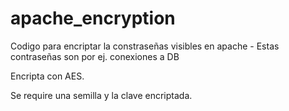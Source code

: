 # apache_encryption
Codigo para encriptar la constraseñas visibles en apache - Estas contraseñas son por ej. conexiones a DB

Encripta con AES.

Se require una semilla y la clave encriptada.
